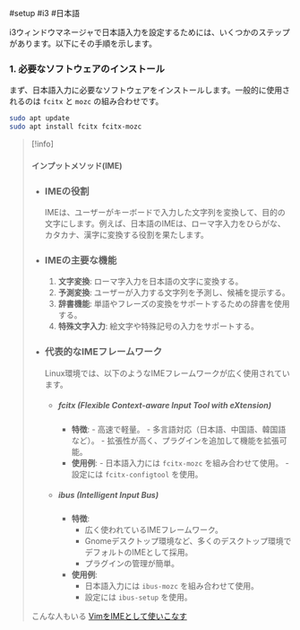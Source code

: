 #setup #i3 #日本語

i3ウィンドウマネージャで日本語入力を設定するためには、いくつかのステップがあります。以下にその手順を示します。

### 1. 必要なソフトウェアのインストール

まず、日本語入力に必要なソフトウェアをインストールします。一般的に使用されるのは `fcitx` と `mozc` の組み合わせです。

```bash
sudo apt update
sudo apt install fcitx fcitx-mozc
```

> [!info]
>#### インプットメソッド(IME)
>- ### IMEの役割
>	IMEは、ユーザーがキーボードで入力した文字列を変換して、目的の文字にします。例えば、日本語のIMEは、ローマ字入力をひらがな、カタカナ、漢字に変換する役割を果たします。
>- ### IMEの主要な機能
>	1. **文字変換**: ローマ字入力を日本語の文字に変換する。
>	2. **予測変換**: ユーザーが入力する文字列を予測し、候補を提示する。
>	3. **辞書機能**: 単語やフレーズの変換をサポートするための辞書を使用する。
>	4. **特殊文字入力**: 絵文字や特殊記号の入力をサポートする。
>- ### 代表的なIMEフレームワーク
>	Linux環境では、以下のようなIMEフレームワークが広く使用されています。
>	- ##### fcitx (Flexible Context-aware Input Tool with eXtension)
>		- **特徴**:
>			  - 高速で軽量。
>			  - 多言語対応（日本語、中国語、韓国語など）。
>			  - 拡張性が高く、プラグインを追加して機能を拡張可能。
>		- **使用例**:
>			  - 日本語入力には `fcitx-mozc` を組み合わせて使用。
>			  - 設定には `fcitx-configtool` を使用。
>	- ##### ibus (Intelligent Input Bus)
>		- **特徴**:
>			- 広く使われているIMEフレームワーク。
>			- Gnomeデスクトップ環境など、多くのデスクトップ環境でデフォルトのIMEとして採用。
>			- プラグインの管理が簡単。
>		- **使用例**:
>			- 日本語入力には `ibus-mozc` を組み合わせて使用。
>			- 設定には `ibus-setup` を使用。
>
>こんな人もいる
>[VimをIMEとして使いこなす](https://zenn.dev/vim_jp/articles/14ab6ea83f711a)


